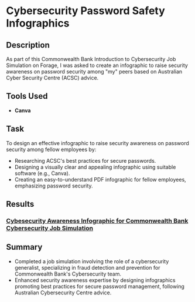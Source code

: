 <h1>Cybersecurity Password Safety Infographics</h1>

<h2>Description</h2>

As part of this Commonwealth Bank Introduction to Cybersecurity Job Simulation on Forage, I was asked to create an infographic to raise security awareness on password security among "my" peers based on Australian Cyber Security Centre (ACSC) advice.

<h2>Tools Used</h2>

  - <b>Canva</b>

<h2>Task</h2>

To design an effective infographic to raise security awareness on password security among fellow employees by:
  - Researching ACSC's best practices for secure passwords.
  - Designing a visually clear and appealing infographic using suitable software (e.g., Canva).
  - Creating an easy-to-understand PDF infographic for fellow employees, emphasizing password security.
   
<h2>Results</h2>

<h3><a href="https://www.canva.com/design/DAGBkjZgR1g/nnGDbiT3UVailOWAUBNMiQ/view?utm_content=DAGBkjZgR1g&utm_campaign=designshare&utm_medium=link&utm_source=editor" align="left">Cybesecurity Awareness Infographic for Commonwealth Bank Cybersecurity Job Simulation</a></h3>
</p>



<h2>Summary</h2>

 - Completed a job simulation involving the role of a cybersecurity generalist, specializing in fraud detection and prevention for Commonwealth Bank's Cybersecurity team.
 - Enhanced security awareness expertise by designing infographics promoting best practices for secure password management, following Australian Cybersecurity Centre advice.





<!--
 ```diff
- text in red
+ text in green
! text in orange
# text in gray
@@ text in purple (and bold)@@
```
--!>
